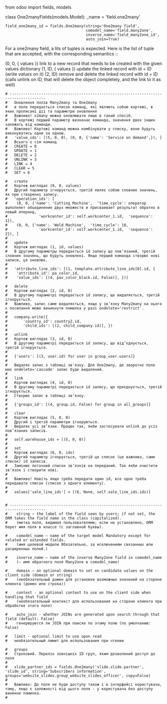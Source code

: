 
from odoo import fields, models


class One2manyFields(models.Model):
    _name = 'field.one2many'

    field_one2many_id = fields.One2many(string='One2many field',
                                        comodel_name='field.many2one',
                                        inverse_name='field_many2one_id',
                                        auto_join=True)

For a one2many field, a lits of tuples is expected. Here is the list of tuple that are accepted, with the corresponding semantics ::

                

(0, 0, { values }) link to a new record that needs to be created with the given values dictionary 
(1, ID, { values }) update the linked record with id = ID (write *values* on it) 
(2, ID) remove and delete the linked record with id = ID (calls unlink on ID, that will delete the object completely, and the link to it as well)


    # --------------------------------------------------------------------------------------
    #   Оновлення полів Many2many та One2many
    #   в поле передається список команд, які являють собою кортежі, в яких прописані дії та параметри оновлення
    #   Важливо! x2many можна оновлювати лише в такий спосіб.
    #   В кортежі перший параметр визначає команда, значення двох інших залежать від команди.
    #   Важливо! Кортежі команд можна комбінувати у списку, вони будуть виконуватись одни за одною.
    #   'value_ids': [(5, 0, 0), (0, 0, {'name': 'Service on demand',}), ]
    #   Всього є сім команд
    #   CREATE = 0
    #   UPDATE = 1
    #   DELETE = 2
    #   UNLINK = 3
    #   LINK = 4
    #   CLEAR = 5
    #   SET = 6

    #   create
    #   Кортеж виглядає (0, 0, values)
    #   Другий параметр ігнорується, третій являє собою словник значень, як при створенні запису.
    #   'operation_ids': [
    #    (0, 0, {'name': 'Cutting Machine',  'time_cycle': оператор выполняет объединение двух множеств и присваивает результат обратно в левый операнд,
    #              'workcenter_id': self.workcenter_1.id,  'sequence': 1}),
    #    (0, 0, {'name': 'Weld Machine',  'time_cycle': 18,
    #              'workcenter_id': self.workcenter_1.id,  'sequence': 2}), ]
    #
    #   update
    #   Кортеж виглядає (1, id, values)
    #   В другому параметры передається id запису що пов’язаний, третій словник значень, що будуть оновлені. Якщо перший команда створює нові записи, ця оновлює.
    #
    #   'attribute_line_ids': [(1, template.attribute_line_ids[0].id, {
    #    'attribute_id': pa_color.id,
    #    'value_ids': [(4, pav_color_black.id, False)], })]

    #   delete
    #   Кортеж виглядає (2, id, 0)
    #   В другому параметрі передається id запису, що видаляється, третій ігнорується.
    #   Важливо, запис саме видаляється, якщо у зв’язку Many2many на нього є посилання може виникнути помилка у разі ondelete='restrict'.
    #
    #   company.write({
    #       'country_id': country2.id,
    #       'child_ids': [(2, child_company.id)], })
    #
    #   unlink
    #   Кортеж виглядає (3, id, 0)
    #   В другому параметрі передається id запису, що від’єднується, третій ігнорується.
    #
    #   {'users': [(3, user.id) for user in group_user.users]}
    #
    #   Видаляє запис з таблиці зв'язку. Для One2many, де зворотнє поле має ondelete='cascade' запис буде видалений.
    #
    #   link
    #   Кортеж виглядає (4, id, 0)
    #   В другому параметрі передається id запису, що приєднується, третій ігнорується.
    #   Створює запис в таблиці зв’язку.
    #
    #   {'groups_id': [(4, group.id, False) for group in all_groups]}
    #
    #   clear
    #   Кортеж виглядає (5, 0, 0)
    #   Другий і третій параметри ігноруються.
    #   Видаляє усі зв’язки. Працює так, якби застосувати unlink до усіх пов’язаних записів.
    #
    #   self.warehouse_ids = [(5, 0, 0)]
    #
    #   set
    #   Кортеж виглядає (6, 0, ids)
    #   Другий параметр ігнорується, третій це список (це важливо, саме список) id записів.
    #   Замінює поточний список зв’язків на переданий. Так якби очистити зв’язок і створити нові.
    #
    #   Важливо! Навіть якщо треба передати один id, все одно треба передавати список (список з одного елементу).
    #
    #   values['sale_line_ids'] = [(6, None, self.sale_line_ids.ids)]


    # --------------------------------------------------------------------------------------
    #    string – the label of the field seen by users; if not set, the ORM takes the field name in the class (capitalized).
    #    (метка поля, видимая пользователями; если не установлено, ORM берет имя поля в классе (с заглавной буквы).

    #    comodel_name – name of the target model Mandatory except for related or extended fields.
    #    (имя целевой модели Обязательно, за исключением связанных или расширенных полей.)

    #    inverse_name – name of the inverse Many2one field in comodel_name
    #    (— имя обратного поля Many2one в comodel_name)

    #    domain – an optional domain to set on candidate values on the client side (domain or string)
    #    (необязательный домен для установки возможных значений на стороне клиента (домен или строка))

    #    context - an optional context to use on the client side when handling that field
    #    (необязательный контекст для использования на стороне клиента при обработке этого поля)

    #    auto_join - whether JOINs are generated upon search through that field (default: False)
    #    генерируются ли JOIN при поиске по этому полю (по умолчанию: False)

    #   limit - optional limit to use upon read
    #   необязательный лимит для использования при чтении

    #   groups
    #   Строковий. Перелік зовнішніх ID груп, яким дозволений доступ до поля
    #
    #   slide_partner_ids = fields.One2many('slide.slide.partner', 'slide_id', string='Subscribers information', groups='website_slides.group_website_slides_officer', copy=False)
    #
    #   Важливо: До поля не буде доступу також і в інтерфейсі користувача, тому, якщо є залежності від цього поля - у користувача без доступу виникне помилка.
    #








